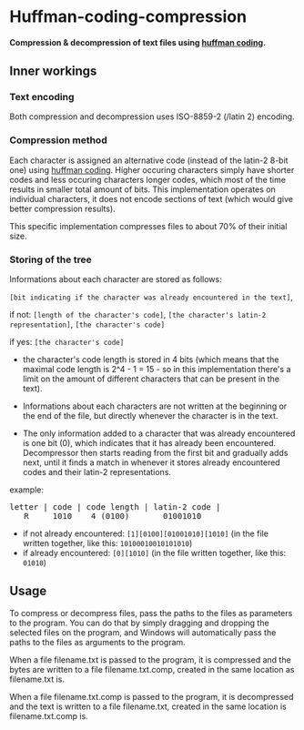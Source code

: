 # Huffman-coding-compression
#### Compression & decompression of text files using [huffman coding](https://en.wikipedia.org/wiki/Huffman_coding).

## Inner workings
### Text encoding
Both compression and decompression uses ISO-8859-2 (/latin 2) encoding.

### Compression method
Each character is assigned an alternative code (instead of the latin-2 8-bit one) using [huffman coding](https://en.wikipedia.org/wiki/Huffman_coding). Higher occuring characters simply have shorter codes and less occuring characters longer codes, which most of the time results in smaller total amount of bits. This implementation operates on individual characters, it does not encode sections of text (which would give better compression results).

This specific implementation compresses files to about 70% of their initial size.
### Storing of the tree
Informations about each character are stored as follows:

`[bit indicating if the character was already encountered in the text]`,

if not: `[length of the character's code]`, `[the character's latin-2 representation]`, `[the character's code]`

if yes: `[the character's code]`

- the character's code length is stored in 4 bits (which means that the maximal code length is 2^4 - 1 = 15 - so in this implementation there's a limit on the amount of different characters that can be present in the text).

- Informations about each characters are not written at the beginning or the end of the file, but directly whenever the character is in the text.

- The only information added to a character that was already encountered is one bit (0), which indicates that it has already been encountered. Decompressor then starts reading from the first bit and gradually adds next, until it finds a match in whenever it stores already encountered codes and their latin-2 representations.

example:
<pre>
letter | code | code length | latin-2 code |
   R     1010    4 (0100)       01001010
</pre>

- if not already encountered:
`[1][0100][01001010][1010]` (in the file written together, like this: `10100010010101010`)
- if already encountered:
`[0][1010]` (in the file written together, like this: `01010`)

## Usage
To compress or decompress files, pass the paths to the files as parameters to the program. You can do that by simply dragging and dropping the selected files on the program, and Windows will automatically pass the paths to the files as arguments to the program.

When a file filename.txt is passed to the program, it is compressed and the bytes are written to a file  filename.txt.comp, created in the same location as filename.txt is. 

When a file filename.txt.comp is passed to the program, it is decompressed and the text is written to a file filename.txt, created in the same location is filename.txt.comp is.

